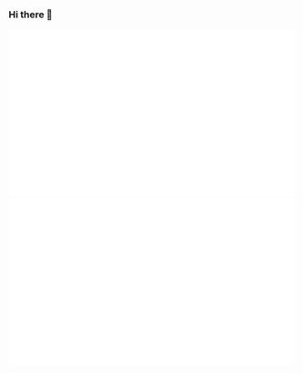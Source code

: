 ### Hi there 👋

![](https://raw.githubusercontent.com/Kieran-C/github-stats/master/generated/overview.svg#gh-dark-mode-only)
![](https://raw.githubusercontent.com/Kieran-C/github-stats/master/generated/languages.svg#gh-dark-mode-only)

<!--
**Kieran-C/Kieran-C** is a ✨ _special_ ✨ repository because its `README.md` (this file) appears on your GitHub profile.

Here are some ideas to get you started:

- 🔭 I’m currently working on ...
- 🌱 I’m currently learning ...
- 👯 I’m looking to collaborate on ...
- 🤔 I’m looking for help with ...
- 💬 Ask me about ...
- 📫 How to reach me: ...
- 😄 Pronouns: ...
- ⚡ Fun fact: ...
-->
